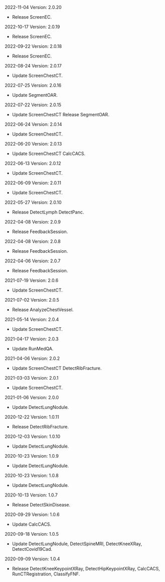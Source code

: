 2022-11-04 Version: 2.0.20
- Release ScreenEC.

2022-10-17 Version: 2.0.19
- Release ScreenEC.

2022-09-22 Version: 2.0.18
- Release ScreenEC.

2022-08-24 Version: 2.0.17
- Update  ScreenChestCT.

2022-07-25 Version: 2.0.16
- Update  SegmentOAR.

2022-07-22 Version: 2.0.15
- Update ScreenChestCT  Release SegmentOAR.

2022-06-24 Version: 2.0.14
- Update ScreenChestCT.

2022-06-20 Version: 2.0.13
- Update ScreenChestCT CalcCACS.

2022-06-13 Version: 2.0.12
- Update ScreenChestCT.

2022-06-09 Version: 2.0.11
- Update ScreenChestCT.

2022-05-27 Version: 2.0.10
- Release DetectLymph DetectPanc.

2022-04-08 Version: 2.0.9
- Release FeedbackSession.

2022-04-08 Version: 2.0.8
- Release FeedbackSession.

2022-04-06 Version: 2.0.7
- Release FeedbackSession.

2021-07-19 Version: 2.0.6
- Update ScreenChestCT.

2021-07-02 Version: 2.0.5
- Release AnalyzeChestVessel.

2021-05-14 Version: 2.0.4
- Update ScreenChestCT.

2021-04-17 Version: 2.0.3
- Update RunMedQA.

2021-04-06 Version: 2.0.2
- Update ScreenChestCT DetectRibFracture.

2021-03-03 Version: 2.0.1
- Update ScreenChestCT.

2021-01-06 Version: 2.0.0
- Update DetectLungNodule.

2020-12-22 Version: 1.0.11
- Release DetectRibFracture.

2020-12-03 Version: 1.0.10
- Update DetectLungNodule.

2020-10-23 Version: 1.0.9
- Update DetectLungNodule.

2020-10-23 Version: 1.0.8
- Update DetectLungNodule.

2020-10-13 Version: 1.0.7
- Release DetectSkinDisease.

2020-09-29 Version: 1.0.6
- Update CalcCACS.

2020-09-18 Version: 1.0.5
- Update DetectLungNodule, DetectSpineMRI, DetectKneeXRay, DetectCovid19Cad.

2020-09-09 Version: 1.0.4
- Release DetectKneeKeypointXRay, DetectHipKeypointXRay, CalcCACS, RunCTRegistration, ClassifyFNF.

